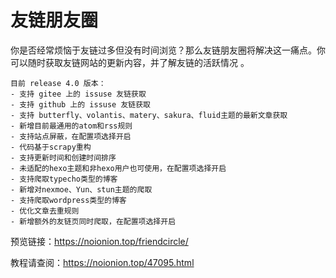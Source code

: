 # 友链朋友圈

你是否经常烦恼于友链过多但没有时间浏览？那么友链朋友圈将解决这一痛点。你可以随时获取友链网站的更新内容，并了解友链的活跃情况 。

```
目前 release 4.0 版本：
- 支持 gitee 上的 issuse 友链获取
- 支持 github 上的 issuse 友链获取
- 支持 butterfly、volantis、matery、sakura、fluid主题的最新文章获取
- 新增目前最通用的atom和rss规则
- 支持站点屏蔽，在配置项选择开启
- 代码基于scrapy重构
- 支持更新时间和创建时间排序
- 未适配的hexo主题和非hexo用户也可使用，在配置项选择开启
- 支持爬取typecho类型的博客
- 新增对nexmoe、Yun、stun主题的爬取
- 支持爬取wordpress类型的博客
- 优化文章去重规则
- 新增额外的友链页同时爬取，在配置项选择开启
```

预览链接：https://noionion.top/friendcircle/

教程请查阅：https://noionion.top/47095.html


